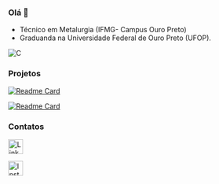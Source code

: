 ### Olá 👋

* Técnico em Metalurgia (IFMG- Campus Ouro Preto)
* Graduanda na Universidade Federal de Ouro Preto (UFOP).

![C](https://img.shields.io/badge/C-00599C?style=for-the-badge&logo=c&logoColor=white)

### Projetos 

[![Readme Card](https://github-readme-stats.vercel.app/api/pin/?username=brunagcris&repo=devweekgit.github.io)](https://github.com/devweekgit.github.io/github-readme-stats)

[![Readme Card](https://github-readme-stats.vercel.app/api/pin/?username=brunagcris&repo=tp_dama)](https://github.com/tp_dama/github-readme-stats)

### Contatos

[<img src='https://img.shields.io/badge/LinkedIn-0077B5?style=for-the-badge&logo=linkedin&logoColor=white' alt='Linkedin' height='30'>](https://www.linkedin.com/in/brunagcris/)

[<img src='https://img.shields.io/badge/Instagram-E4405F?style=for-the-badge&logo=instagram&logoColor=white' alt='Instagram' height='30'>](https://www.instagram.com/brunagcris/)
